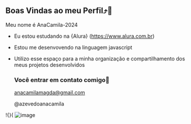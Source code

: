 ## Boas Vindas ao meu Perfil⤴️👋


Meu nome é AnaCamila-2024
  
- Eu estou estudando na {Alura} (https://www.alura.com.br)
- Estou me desenvovendo na linguagem javascript
- Utilizo esse espaço para a minha organização e compartilhamento dos meus projetos desenvolvidos

  ### Você entrar em contato comigo📧

  anacamilamagda@gmail.com
  
  @azevedoanacamila

  

  
!{}( ![image](https://github.com/user-attachments/assets/69cfb558-0131-47a1-8fb2-d8b2b7e0ff42)
 
  
